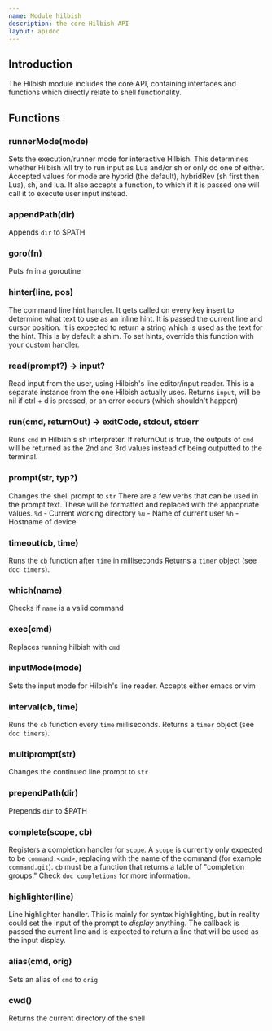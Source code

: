 ```yaml
---
name: Module hilbish
description: the core Hilbish API
layout: apidoc
---
```


## Introduction
The Hilbish module includes the core API, containing
interfaces and functions which directly relate to shell functionality.

## Functions
### runnerMode(mode)
Sets the execution/runner mode for interactive Hilbish. This determines whether
Hilbish wll try to run input as Lua and/or sh or only do one of either.
Accepted values for mode are hybrid (the default), hybridRev (sh first then Lua),
sh, and lua. It also accepts a function, to which if it is passed one
will call it to execute user input instead.

### appendPath(dir)
Appends `dir` to $PATH

### goro(fn)
Puts `fn` in a goroutine

### hinter(line, pos)
The command line hint handler. It gets called on every key insert to
determine what text to use as an inline hint. It is passed the current
line and cursor position. It is expected to return a string which is used
as the text for the hint. This is by default a shim. To set hints,
override this function with your custom handler.

### read(prompt?) -> input?
Read input from the user, using Hilbish's line editor/input reader.
This is a separate instance from the one Hilbish actually uses.
Returns `input`, will be nil if ctrl + d is pressed, or an error occurs (which shouldn't happen)

### run(cmd, returnOut) -> exitCode, stdout, stderr
Runs `cmd` in Hilbish's sh interpreter.
If returnOut is true, the outputs of `cmd` will be returned as the 2nd and
3rd values instead of being outputted to the terminal.

### prompt(str, typ?)
Changes the shell prompt to `str`
There are a few verbs that can be used in the prompt text.
These will be formatted and replaced with the appropriate values.
`%d` - Current working directory
`%u` - Name of current user
`%h` - Hostname of device

### timeout(cb, time)
Runs the `cb` function after `time` in milliseconds
Returns a `timer` object (see `doc timers`).

### which(name)
Checks if `name` is a valid command

### exec(cmd)
Replaces running hilbish with `cmd`

### inputMode(mode)
Sets the input mode for Hilbish's line reader. Accepts either emacs or vim

### interval(cb, time)
Runs the `cb` function every `time` milliseconds.
Returns a `timer` object (see `doc timers`).

### multiprompt(str)
Changes the continued line prompt to `str`

### prependPath(dir)
Prepends `dir` to $PATH

### complete(scope, cb)
Registers a completion handler for `scope`.
A `scope` is currently only expected to be `command.<cmd>`,
replacing <cmd> with the name of the command (for example `command.git`).
`cb` must be a function that returns a table of "completion groups."
Check `doc completions` for more information.

### highlighter(line)
Line highlighter handler. This is mainly for syntax highlighting, but in
reality could set the input of the prompt to *display* anything. The
callback is passed the current line and is expected to return a line that
will be used as the input display.

### alias(cmd, orig)
Sets an alias of `cmd` to `orig`

### cwd()
Returns the current directory of the shell

